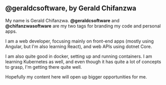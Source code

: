 ## @geraldcsoftware, by Gerald Chifanzwa

My name is Gerald Chifanzwa. **@geraldcsoftware** and **@chifanzwasoftware** are my two tags for branding my code and personal apps.

I am a web developer, focusing mainly on front-end apps (mostly using Angular, but I'm also learning React), and web APIs using dotnet Core.

I am also quite good in docker, setting up and running containers. I am learning Kubernetes as well, and even though it has quite a lot of concepts to grasp, I'm getting there quite well.

Hopefully my content here will open up bigger opportunities for me.
